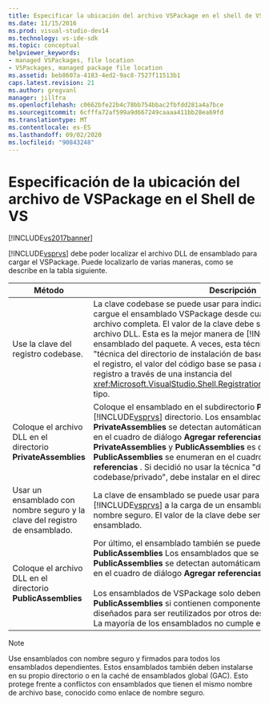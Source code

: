 ```yaml
---
title: Especificar la ubicación del archivo VSPackage en el shell de VS | Microsoft Docs
ms.date: 11/15/2016
ms.prod: visual-studio-dev14
ms.technology: vs-ide-sdk
ms.topic: conceptual
helpviewer_keywords:
- managed VSPackages, file location
- VSPackages, managed package file location
ms.assetid: beb8607a-4183-4ed2-9ac8-7527f11513b1
caps.latest.revision: 21
ms.author: gregvanl
manager: jillfra
ms.openlocfilehash: c0662bfe22b4c78bb754bbac2fbfdd281a4a7bce
ms.sourcegitcommit: 6cfffa72af599a9d667249caaaa411bb28ea69fd
ms.translationtype: MT
ms.contentlocale: es-ES
ms.lasthandoff: 09/02/2020
ms.locfileid: "90843248"
---
```

# <a name="specifying-vspackage-file-location-to-the-vs-shell"></a>Especificación de la ubicación del archivo de VSPackage en el Shell de VS
[!INCLUDE[vs2017banner](../../includes/vs2017banner.md)]

[!INCLUDE[vsprvs](../../includes/vsprvs-md.md)] debe poder localizar el archivo DLL de ensamblado para cargar el VSPackage. Puede localizarlo de varias maneras, como se describe en la tabla siguiente.  
  
|Método|Descripción|  
|------------|-----------------|  
|Use la clave del registro codebase.|La clave codebase se puede usar para indicar [!INCLUDE[vsprvs](../../includes/vsprvs-md.md)] a que cargue el ensamblado VSPackage desde cualquier ruta de acceso de archivo completa. El valor de la clave debe ser la ruta de acceso al archivo DLL. Esta es la mejor manera de [!INCLUDE[vsprvs](../../includes/vsprvs-md.md)] cargar el ensamblado del paquete. A veces, esta técnica se conoce como la "técnica del directorio de instalación de base de código privada". Durante el registro, el valor del código base se pasa a las clases de atributo de registro a través de una instancia del <xref:Microsoft.VisualStudio.Shell.RegistrationAttribute.RegistrationContext> tipo.|  
|Coloque el archivo DLL en el directorio **PrivateAssemblies**|Coloque el ensamblado en el subdirectorio **PrivateAssemblies** del [!INCLUDE[vsprvs](../../includes/vsprvs-md.md)] directorio. Los ensamblados que se encuentran en **PrivateAssemblies** se detectan automáticamente, pero no están visibles en el cuadro de diálogo **Agregar referencias** . La diferencia entre **PrivateAssemblies** y **PublicAssemblies** es que los ensamblados de **PublicAssemblies** se enumeran en el cuadro de diálogo **Agregar referencias** . Si decidió no usar la técnica "directorio de instalación de codebase/privado", debe instalar en el directorio **PrivateAssemblies**|  
|Usar un ensamblado con nombre seguro y la clave del registro de ensamblado.|La clave de ensamblado se puede usar para dirigir explícitamente [!INCLUDE[vsprvs](../../includes/vsprvs-md.md)] a la carga de un ensamblado de VSPackage con nombre seguro. El valor de la clave debe ser el nombre seguro del ensamblado.|  
|Coloque el archivo DLL en el directorio **PublicAssemblies**|Por último, el ensamblado también se puede colocar en el subdirectorio **PublicAssemblies** Los ensamblados que se encuentran en **PublicAssemblies** se detectan automáticamente y también aparecerán en el cuadro de diálogo **Agregar referencias** en [!INCLUDE[vsprvs](../../includes/vsprvs-md.md)] .<br /><br /> Los ensamblados de VSPackage solo deben colocarse en el directorio **PublicAssemblies** si contienen componentes administrados que están diseñados para ser reutilizados por otros desarrolladores de VSPackage. La mayoría de los ensamblados no cumple este criterio.|  
  
> [!NOTE]
> Use ensamblados con nombre seguro y firmados para todos los ensamblados dependientes. Estos ensamblados también deben instalarse en su propio directorio o en la caché de ensamblados global (GAC). Esto protege frente a conflictos con ensamblados que tienen el mismo nombre de archivo base, conocido como enlace de nombre seguro.
